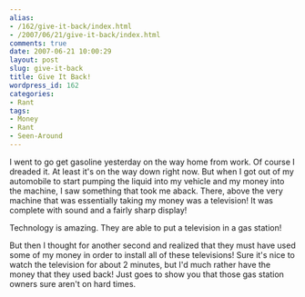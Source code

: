```yaml
---
alias:
- /162/give-it-back/index.html
- /2007/06/21/give-it-back/index.html
comments: true
date: 2007-06-21 10:00:29
layout: post
slug: give-it-back
title: Give It Back!
wordpress_id: 162
categories:
- Rant
tags:
- Money
- Rant
- Seen-Around
---
```


I went to go get gasoline yesterday on the way home from work.  Of course I dreaded it.  At least it's on the way down right now.  But when I got out of my automobile to start pumping the liquid into my vehicle and my money into the machine, I saw something that took me aback.  There, above the very machine that was essentially taking my money was a television!  It was complete with sound and a fairly sharp display!

Technology is amazing.  They are able to put a television in a gas station!

But then I thought for another second and realized that they must have used some of my money in order to install all of these televisions!  Sure it's nice to watch the television for about 2 minutes, but I'd much rather have the money that they used back!  Just goes to show you that those gas station owners sure aren't on hard times.
